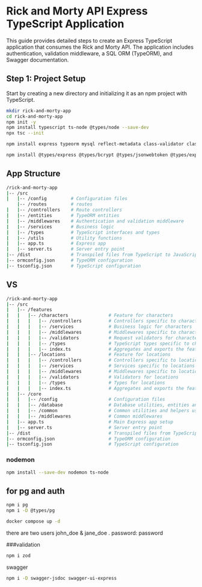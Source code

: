 # Rick and Morty API Express TypeScript Application

This guide provides detailed steps to create an Express TypeScript application that consumes the Rick and Morty API. The application includes authentication, validation middleware, a SQL ORM (TypeORM), and Swagger documentation.

## Step 1: Project Setup

Start by creating a new directory and initializing it as an npm project with TypeScript.

```bash
mkdir rick-and-morty-app
cd rick-and-morty-app
npm init -y
npm install typescript ts-node @types/node --save-dev
npx tsc --init

```
```bash
npm install express typeorm mysql reflect-metadata class-validator class-transformer jsonwebtoken bcrypt express-validator swagger-ui-express axios
```

```bash
npm install @types/express @types/bcrypt @types/jsonwebtoken @types/express-validator --save-dev
```
## App Structure

``` bash
/rick-and-morty-app
|-- /src
|   |-- /config         # Configuration files
    |-- /routes         # routes
|   |-- /controllers    # Route controllers
|   |-- /entities       # TypeORM entities
|   |-- /middlewares    # Authentication and validation middleware
|   |-- /services       # Business logic
|   |-- /types          # TypeScript interfaces and types
|   |-- /utils          # Utility functions
|   |-- app.ts          # Express app
|   |-- server.ts       # Server entry point
|-- /dist               # Transpiled files from TypeScript to JavaScript
|-- ormconfig.json      # TypeORM configuration
|-- tsconfig.json       # TypeScript configuration

```

## VS 
```bash
/rick-and-morty-app
|-- /src
|   |-- /features
|   |   |-- /characters               # Feature for characters
|   |   |   |-- /controllers          # Controllers specific to characters
|   |   |   |-- /services             # Business logic for characters
|   |   |   |-- /middlewares          # Middlewares specific to characters
|   |   |   |-- /validators           # Request validators for character routes
|   |   |   |-- /types                # TypeScript types specific to characters
|   |   |   |-- index.ts              # Aggregates and exports the feature
|   |   |-- /locations                # Feature for locations
|   |   |   |-- /controllers          # Controllers specific to locations
|   |   |   |-- /services             # Services specific to locations
|   |   |   |-- /middlewares          # Middlewares specific to locations
|   |   |   |-- /validators           # Validators for locations
|   |   |   |-- /types                # Types for locations
|   |   |   |-- index.ts              # Aggregates and exports the feature
|   |-- /core
|   |   |-- /config                   # Configuration files
|   |   |-- /database                 # Database utilities, entities and TypeORM config
|   |   |-- /common                   # Common utilities and helpers used across features
|   |   |-- /middlewares              # Common middlewares
|   |-- app.ts                        # Main Express app setup
|   |-- server.ts                     # Server entry point
|-- /dist                             # Transpiled files from TypeScript to JavaScript
|-- ormconfig.json                    # TypeORM configuration
|-- tsconfig.json                     # TypeScript configuration

```


### nodemon

```bash
npm install --save-dev nodemon ts-node
```


## for pg and auth 

```bash
npm i pg
npm i -D @types/pg

docker compose up -d
```

there are two users john_doe & jane_doe . password: password




###validation
```bash
npm i zod
```


swagger 

```bash
npm i -D swagger-jsdoc swagger-ui-express
```
